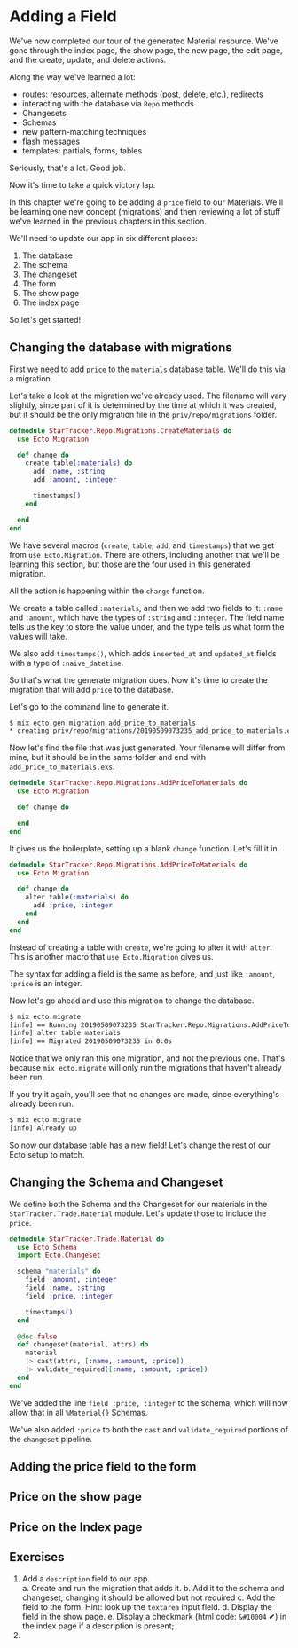 # Adding a Field

We've now completed our tour of the generated Material resource.  We've gone through the index page, the show page, the new page, the edit page, and the create, update, and delete actions.

Along the way we've learned a lot:

* routes: resources, alternate methods (post, delete, etc.), redirects
* interacting with the database via `Repo` methods
* Changesets
* Schemas
* new pattern-matching techniques
* flash messages
* templates: partials, forms, tables

Seriously, that's a lot.  Good job.

Now it's time to take a quick victory lap.

In this chapter we're going to be adding a `price` field to our Materials.  We'll be learning one new concept (migrations) and then reviewing a lot of stuff we've learned in the previous chapters in this section.

We'll need to update our app in six different places:

1. The database
2. The schema
3. The changeset
4. The form
5. The show page
6. The index page

So let's get started!

## Changing the database with migrations

First we need to add `price` to the `materials` database table.  We'll do this via a migration.

Let's take a look at the migration we've already used.  The filename will vary slightly, since part of it is determined by the time at which it was created, but it should be the only migration file in the `priv/repo/migrations` folder.

```elixir
defmodule StarTracker.Repo.Migrations.CreateMaterials do
  use Ecto.Migration

  def change do
    create table(:materials) do
      add :name, :string
      add :amount, :integer

      timestamps()
    end

  end
end
```

We have several macros (`create`, `table`, `add`, and `timestamps`) that we get from `use Ecto.Migration`.  There are others, including another that we'll be learning this section, but those are the four used in this generated migration.

All the action is happening within the `change` function.  

We create a table called `:materials`, and then we add two fields to it: `:name` and `:amount`, which have the types of `:string` and `:integer`.  The field name tells us the key to store the value under, and the type tells us what form the values will take.

We also add `timestamps()`, which adds `inserted_at` and `updated_at` fields with a type of `:naive_datetime`.

So that's what the generate migration does.  Now it's time to create the migration that will add `price` to the database.

Let's go to the command line to generate it.

```bash
$ mix ecto.gen.migration add_price_to_materials
* creating priv/repo/migrations/20190509073235_add_price_to_materials.exs
```

Now let's find the file that was just generated.  Your filename will differ from mine, but it should be in the same folder and end with `add_price_to_materials.exs`.

```elixir
defmodule StarTracker.Repo.Migrations.AddPriceToMaterials do
  use Ecto.Migration

  def change do

  end
end
```

It gives us the boilerplate, setting up a blank `change` function.  Let's fill it in.

```elixir
defmodule StarTracker.Repo.Migrations.AddPriceToMaterials do
  use Ecto.Migration

  def change do
    alter table(:materials) do
      add :price, :integer
    end
  end
end
```

Instead of creating a table with `create`, we're going to alter it with `alter`.  This is another macro that `use Ecto.Migration` gives us.  

The syntax for adding a field is the same as before, and just like `:amount`, `:price` is an integer.

Now let's go ahead and use this migration to change the database.

```bash
$ mix ecto.migrate
[info] == Running 20190509073235 StarTracker.Repo.Migrations.AddPriceToMaterials.change/0 forward
[info] alter table materials
[info] == Migrated 20190509073235 in 0.0s
```

Notice that we only ran this one migration, and not the previous one.  That's because `mix ecto.migrate` will only run the migrations that haven't already been run.

If you try it again, you'll see that no changes are made, since everything's already been run.

```bash
$ mix ecto.migrate
[info] Already up
```

So now our database table has a new field!  Let's change the rest of our Ecto setup to match.

## Changing the Schema and Changeset

We define both the Schema and the Changeset for our materials in the `StarTracker.Trade.Material` module.  Let's update those to include the `price`.

```elixir
defmodule StarTracker.Trade.Material do
  use Ecto.Schema
  import Ecto.Changeset

  schema "materials" do
    field :amount, :integer
    field :name, :string
    field :price, :integer

    timestamps()
  end

  @doc false
  def changeset(material, attrs) do
    material
    |> cast(attrs, [:name, :amount, :price])
    |> validate_required([:name, :amount, :price])
  end
end
```

We've added the line `field :price, :integer` to the schema, which will now allow that in all `%Material{}` Schemas.

We've also added `:price` to both the `cast` and `validate_required` portions of the `changeset` pipeline.

## Adding the price field to the form

## Price on the show page

## Price on the Index page

## Exercises

1. Add a `description` field to our app.  
  a. Create and run the migration that adds it.
  b. Add it to the schema and changeset; changing it should be allowed but not required
  c. Add the field to the form.  Hint: look up the `textarea` input field.
  d. Display the field in the show page.
  e. Display a checkmark (html code: `&#10004` &#10004;) in the index page if a description is present;
2.
